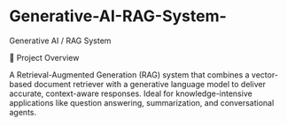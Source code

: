 # Generative-AI-RAG-System-
Generative AI / RAG System

📖 Project Overview

A Retrieval-Augmented Generation (RAG) system that combines a vector-based document retriever with a generative language model to deliver accurate, context-aware responses. Ideal for knowledge-intensive applications like question answering, summarization, and conversational agents.
